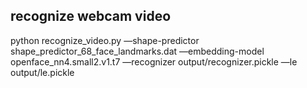 ## recognize webcam video 
python recognize_video.py —shape-predictor shape_predictor_68_face_landmarks.dat —embedding-model openface_nn4.small2.v1.t7 —recognizer output/recognizer.pickle —le output/le.pickle
